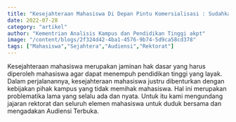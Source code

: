 ```yaml
---
title: "Kesejahteraan Mahasiswa Di Depan Pintu Komersialisasi : Sudahkah Mahasiswa UNS Mendapatkan Haknya?"
date: 2022-07-28
category: "artikel"
author: "Kementrian Analisis Kampus dan Pendidikan Tinggi akpt"
image: "/content/blogs/2f324d42-4ba1-4576-9b74-5d9ca58cd378"
tags: ["Mahasiswa","Sejahtera","Audiensi","Rektorat"]
---
```


Kesejahteraan mahasiswa merupakan jaminan hak dasar yang harus diperoleh mahasiswa agar dapat menempuh pendidikan tinggi yang layak. Dalam perjalanannya, kesejahteraan mahasiswa justru dibenturkan dengan kebijakan pihak kampus yang tidak memihak mahasiswa. Hal ini merupakan problematika lama yang selalu ada dan nyata. Untuk itu kami mengundang jajaran rektorat dan seluruh elemen mahasiswa untuk duduk bersama dan mengadakan Audiensi Terbuka.

